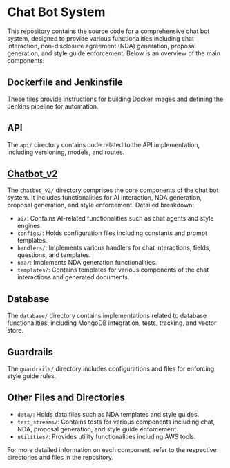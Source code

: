 # Chat Bot System

This repository contains the source code for a comprehensive chat bot system, designed to provide various functionalities including chat interaction, non-disclosure agreement (NDA) generation, proposal generation, and style guide enforcement. Below is an overview of the main components:

## Dockerfile and Jenkinsfile
These files provide instructions for building Docker images and defining the Jenkins pipeline for automation.

## API
The `api/` directory contains code related to the API implementation, including versioning, models, and routes.

## [Chatbot_v2](./chatbot_v2/Readme.md)
The `chatbot_v2/` directory comprises the core components of the chat bot system. It includes functionalities for AI interaction, NDA generation, proposal generation, and style enforcement. Detailed breakdown:
- `ai/`: Contains AI-related functionalities such as chat agents and style engines.
- `configs/`: Holds configuration files including constants and prompt templates.
- `handlers/`: Implements various handlers for chat interactions, fields, questions, and templates.
- `nda/`: Implements NDA generation functionalities.
- `templates/`: Contains templates for various components of the chat interactions and generated documents.

## Database
The `database/` directory contains implementations related to database functionalities, including MongoDB integration, tests, tracking, and vector store.

## Guardrails
The `guardrails/` directory includes configurations and files for enforcing style guide rules.

## Other Files and Directories
- `data/`: Holds data files such as NDA templates and style guides.
- `test_streams/`: Contains tests for various components including chat, NDA, proposal generation, and style guide enforcement.
- `utilities/`: Provides utility functionalities including AWS tools.

For more detailed information on each component, refer to the respective directories and files in the repository.
